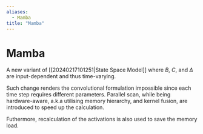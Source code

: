 ```yaml
---
aliases:
  - Mamba
title: "Mamba"
---
```


# Mamba

A new variant of [[20240217101251|State Space Model]] where $B$, $C$, and $\Delta$ are input-dependent and thus time-varying.

Such change renders the convolutional formulation impossible since each time step requires different parameters. Parallel scan, while being hardware-aware, a.k.a utilising memory hierarchy, and kernel fusion, are introduced to speed up the calculation.

Futhermore, recalculation of the activations is also used to save the memory load.